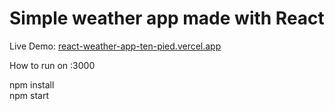 <h1> Simple weather app made with React </h1>

Live Demo: <a href='react-weather-app-ten-pied.vercel.app'>react-weather-app-ten-pied.vercel.app</a>

How to run on :3000

npm install
<br>
npm start
